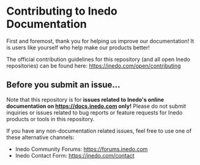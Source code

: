 # Contributing to Inedo Documentation

First and foremost, thank you for helping us improve our documentation! It is users like yourself who help make our products better!

The official contribution guidelines for this repository (and all open Inedo repositories) can be found here: https://inedo.com/open/contributing

## Before you submit an issue...

Note that this repository is for **issues related to Inedo's online documentation on https://docs.inedo.com only!** Please do not submit inquiries or issues related to bug reports or feature requests for Inedo products or tools in this repository.

If you have any non-documentation related issues, feel free to use one of these alternative channels:

 - Inedo Community Forums: https://forums.inedo.com
 - Inedo Contact Form: https://inedo.com/contact